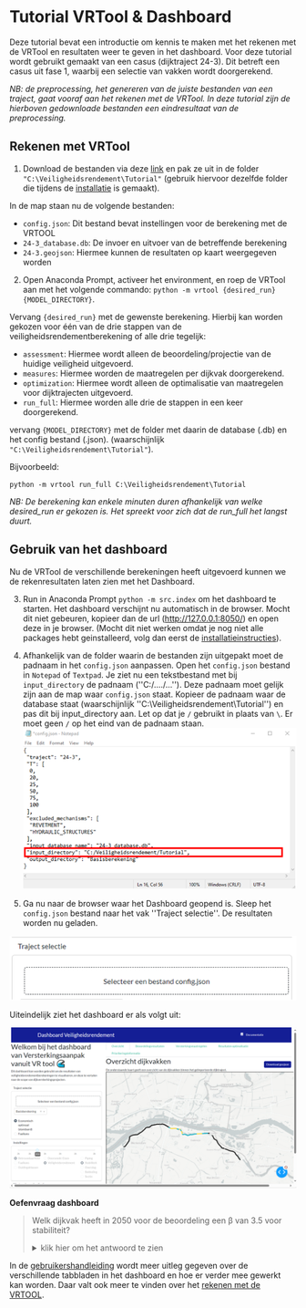 # Tutorial VRTool & Dashboard

Deze tutorial bevat een introductie om kennis te maken met het rekenen met de VRTool en resultaten weer te geven in het dashboard.
Voor deze tutorial wordt gebruikt gemaakt van een casus (dijktraject 24-3). Dit betreft een casus uit fase 1, waarbij een selectie van vakken wordt doorgerekend. 

 *NB: de preprocessing, het genereren van de juiste bestanden van een traject, gaat vooraf aan het rekenen met de VRTool. In deze tutorial zijn de hierboven gedownloade bestanden een eindresultaat van de preprocessing.*

## Rekenen met VRTool

1. Download de bestanden via deze [link](https://github.com/Deltares-research/VrtoolDocumentation/raw/VRTOOL-341/Tutorial-VRToolDashboard/vrtool_docs/Bestanden/Tutorial/24-3.zip) en pak ze uit in de folder ``"C:\Veiligheidsrendement\Tutorial"`` (gebruik hiervoor dezelfde folder die tijdens de [installatie](../Installaties/index.rst) is gemaakt).

In de map staan nu de volgende bestanden:
- ``config.json``: Dit bestand bevat instellingen voor de berekening met de VRTOOL
- ``24-3_database.db``: De invoer en uitvoer van de betreffende berekening
- ``24-3.geojson``: Hiermee kunnen de resultaten op kaart weergegeven worden

2. Open Anaconda Prompt, activeer het environment, en roep de VRTool aan met het volgende commando: 
``python -m vrtool {desired_run} {MODEL_DIRECTORY}``. 

Vervang ``{desired_run}`` met de gewenste berekening. Hierbij kan worden gekozen voor één van de drie stappen van de veiligheidsrendementberekening of alle drie tegelijk:

- ``assessment``: Hiermee wordt alleen de beoordeling/projectie van de huidige veiligheid uitgevoerd.
- ``measures``: Hiermee worden de maatregelen per dijkvak doorgerekend.
- ``optimization``: Hiermee wordt alleen de optimalisatie van maatregelen voor dijktrajecten uitgevoerd.
- ``run_full``: Hiermee worden alle drie de stappen in een keer doorgerekend.

vervang ``{MODEL_DIRECTORY}`` met de folder met daarin de database (.db) en het config bestand (.json). (waarschijnlijk  ``"C:\Veiligheidsrendement\Tutorial"``). 

Bijvoorbeeld:
```
python -m vrtool run_full C:\Veiligheidsrendement\Tutorial
```

*NB: De berekening kan enkele minuten duren afhankelijk van welke desired_run er gekozen is. Het spreekt voor zich dat de run_full het langst duurt.*

## Gebruik van het dashboard

Nu de VRTool de verschillende berekeningen heeft uitgevoerd kunnen we de rekenresultaten laten zien met het Dashboard.

3.  Run in Anaconda Prompt ``python -m src.index`` om het dashboard te starten. Het dashboard verschijnt nu automatisch in de browser. Mocht dit niet gebeuren, kopieer dan de url (http://127.0.0.1:8050/) en open deze in je browser. (Mocht dit niet werken omdat je nog niet alle packages hebt geinstalleerd, volg dan eerst de [installatieinstructies](../Installaties/index.rst)).

4. Afhankelijk van de folder waarin de bestanden zijn uitgepakt moet de padnaam in het ``config.json`` aanpassen. Open het ``config.json`` bestand in ``Notepad`` of ``Textpad``. Je ziet nu een tekstbestand met bij ``input_directory`` de padnaam (''C:/..../...''). Deze padnaam moet gelijk zijn aan de map waar ``config.json`` staat. Kopieer de padnaam waar de database staat (waarschijnlijk ''C:\Veiligheidsrendement\Tutorial'') en pas dit bij input_directory aan. Let op dat je ``/`` gebruikt in plaats van ``\``. Er moet geen ``/`` op het eind van de padnaam staan.
![](img/config.png)

5. Ga nu naar de browser waar het Dashboard geopend is. Sleep het ``config.json`` bestand naar het vak ''Traject selectie''. De resultaten worden nu geladen. 

![](img/Traject_selectie.png)

Uiteindelijk ziet het dashboard er als volgt uit:

![](img/voorbeeldDashboard.png)

**Oefenvraag dashboard**

>Welk dijkvak heeft in 2050 voor de beoordeling een β van 3.5 voor stabiliteit?
    <details>
    <summary>klik hier om het antwoord te zien</summary>
     <p style="background-color: blackgrey; color: black;">dijkvak 24.</p>
    </details>

In de [gebruikershandleiding](../Gebruikershandleiding/Postprocessing/index.rst) wordt meer uitleg gegeven over de verschillende tabbladen in het dashboard en hoe er verder mee gewerkt kan worden. Daar valt ook meer te vinden over het [rekenen met de VRTOOL](../Gebruikershandleiding/VRTool/index.rst).